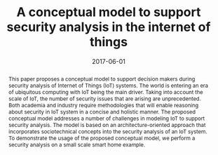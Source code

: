 ---
title: "A conceptual model to support security analysis in the internet of things"
abstract: "This paper proposes a conceptual model to support decision makers during security analysis of Internet of Things (IoT) systems. The world is entering an era of ubiquitous computing with IoT being the main driver. Taking into account the scale of IoT, the number of security issues that are arising are unprecedented. Both academia and industry require methodologies that will enable reasoning about security in IoT system in a concise and holistic manner. The proposed conceptual model addresses a number of challenges in modeling IoT to support security analysis. The model is based on an architecture-oriented approach that incorporates sociotechnical concepts into the security analysis of an IoT system. To demonstrate the usage of the proposed conceptual model, we perform a security analysis on a small scale smart home example."
collection: publications
permalink: /publication/mavropoulos2017conceptual
date: 2017-06-01
venue: 'Computer Science and Information Systems'
paperurl: '/files/pdf/papers/mavropoulos2017conceptual.pdf'
link: 'http://doiserbia.nb.rs/Article.aspx?id=1820-02141702557M#.Y-3wRS-l1pQ'
citation: 'Orestis Mavropoulos, Haralambos Mouratidis, Andrew Fish, Emmanouil Panaousis, Christos Kalloniatis (2017). 
		&quot;A conceptual model to support security analysis in the internet of things.&quot;
		<i>Computer Science and Information Systems</i>.'
---